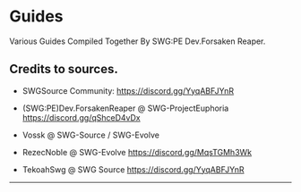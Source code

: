 # Guides
 Various Guides Compiled Together By SWG:PE Dev.Forsaken Reaper.
 
 Credits to sources.
 ---------------------------------
 
 - SWGSource Community: 
   https://discord.gg/YyqABFJYnR
 
 - (SWG:PE)Dev.ForsakenReaper @ SWG-ProjectEuphoria
    https://discord.gg/qShceD4vDx
	
 - Vossk @ SWG-Source / SWG-Evolve
 
 
 - RezecNoble @ SWG-Evolve
   https://discord.gg/MqsTGMh3Wk
 
 - TekoahSwg @ SWG Source
   https://discord.gg/YyqABFJYnR
 
 ---------------------------------